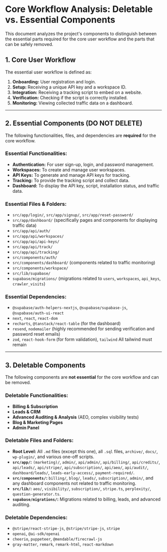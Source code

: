 # Core Workflow Analysis: Deletable vs. Essential Components

This document analyzes the project's components to distinguish between the essential parts required for the core user workflow and the parts that can be safely removed.

## 1. Core User Workflow

The essential user workflow is defined as:
1.  **Onboarding:** User registration and login.
2.  **Setup:** Receiving a unique API key and a workspace ID.
3.  **Integration:** Receiving a tracking script to embed on a website.
4.  **Verification:** Checking if the script is correctly installed.
5.  **Monitoring:** Viewing collected traffic data on a dashboard.

---

## 2. Essential Components (DO NOT DELETE)

The following functionalities, files, and dependencies are **required** for the core workflow.

### Essential Functionalities:
*   **Authentication:** For user sign-up, login, and password management.
*   **Workspaces:** To create and manage user workspaces.
*   **API Keys:** To generate and manage API keys for tracking.
*   **Tracking:** To provide the tracking script and collect data.
*   **Dashboard:** To display the API key, script, installation status, and traffic data.

### Essential Files & Folders:
*   `src/app/login/`, `src/app/signup/`, `src/app/reset-password/`
*   `src/app/dashboard/` (specifically pages and components for displaying traffic data)
*   `src/app/api/auth/`
*   `src/app/api/workspaces/`
*   `src/app/api/api-keys/`
*   `src/app/api/track/`
*   `src/app/api/tracking/`
*   `src/components/auth/`
*   `src/components/dashboard/` (components related to traffic monitoring)
*   `src/components/workspace/`
*   `src/lib/supabase/`
*   `supabase/migrations/` (migrations related to `users`, `workspaces`, `api_keys`, `crawler_visits`)

### Essential Dependencies:
*   `@supabase/auth-helpers-nextjs`, `@supabase/supabase-js`, `@supabase/auth-ui-react`
*   `next`, `react`, `react-dom`
*   `recharts`, `@tanstack/react-table` (for the dashboard)
*   `resend`, `nodemailer` (highly recommended for sending verification and password reset emails)
*   `zod`, `react-hook-form` (for form validation), `tailwind` All tailwind must remain

---

## 3. Deletable Components

The following components are **not essential** for the core workflow and can be removed.

### Deletable Functionalities:
*   **Billing & Subscription**
*   **Leads & CRM**
*   **Advanced Auditing & Analysis** (AEO, complex visibility tests)
*   **Blog & Marketing Pages**
*   **Admin Panel**

### Deletable Files and Folders:
*   **Root Level:** All `.md` files (except this one), all `.sql` files, `archive/`, `docs/`, `wp-plugin/`, and various one-off scripts.
*   **`src/app/`:** `(marketing)/`, `admin/`, `api/admin/`, `api/billing/`, `api/credits/`, `api/leads/`, `api/stripe/`, `api/subscription/`, `api/aeo/`, `api/audit/`, `dashboard/leads/`, `leads-early-access/`, `payment-required/`.
*   **`src/components/`:** `billing/`, `blog/`, `leads/`, `subscription/`, `admin/`, and any dashboard components not related to traffic monitoring.
*   **`src/lib/`:** `aeo/`, `visibility/`, `subscription/`, `stripe.ts`, `perplexity/`, `question-generator.ts`.
*   **`supabase/migrations/`:** Migrations related to billing, leads, and advanced auditing.

### Deletable Dependencies:
*   `@stripe/react-stripe-js`, `@stripe/stripe-js`, `stripe`
*   `openai`, `@ai-sdk/openai`
*   `cheerio`, `puppeteer`, `@mendable/firecrawl-js`
*   `gray-matter`, `remark`, `remark-html`, `react-markdown`
